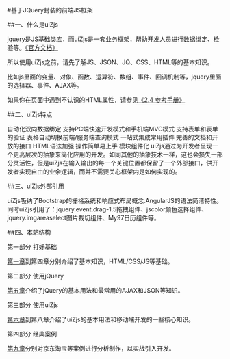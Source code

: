 #基于JQuery封装的前端JS框架

##一、什么是uiZjs

jquery是JS基础类库，而uiZjs是一套业务框架，帮助开发人员进行数据绑定、检验等。[《官方文档》](http://www.uizjs.cn)

所以使用uiZjs之前，请先了解JS、JSON、JQ、CSS、HTML等的基本知识。

比如js里面的变量、对象、函数、运算符、数组、事件、回调机制等，jquery里面的选择器、事件、AJAX等。

如果你在页面中遇到不认识的HTML属性，请参见[《2.4 参考手册》](http://www.uizjs.cn/21_872.htm)

##二、uiZjs特点

自动化双向数据绑定 
支持PC端快速开发模式和手机端MVC模式
支持表单和表单的验证 
表格自动切换前端/服务端查询模式
一站式集成常用插件 
完善的文档和开放的接口 
HTML语法加强 
操作简单易上手
模块组件化
  uiZjs通过为开发者呈现一个更高层次的抽象来简化应用的开发。如同其他的抽象技术一样，这也会损失一部分灵活性，但是uiZjs在输入输出的每一个关键位置都保留了一个外部接口，供开发者实现自由的业余逻辑，而并不需要关心框架内是如何实现的。

##三、uiZjs外部引用

uiZjs吸纳了Bootstrap的栅格系统和响应式布局概念.AngularJS的语法简洁特性。
同时uiZjs引用了：jquery.event.drag-1.5拖拽组件、jscolor颜色选择组件、jquery.imgareaselect图片裁切组件、My97日历组件等。

##四、本站结构

第一部分 打好基础

[第一章](http://www.uizjs.cn/21_782.htm)到第四章分别介绍了基本知识，HTML/CSS/JS等基础。

第二部分 使用jQuery

[第五章](http://www.uizjs.cn/21_807.htm)介绍了jQuery的基本用法和最常用的AJAX和JSON等知识。

第三部分 使用uiZjs

[第六章](http://www.uizjs.cn/21_814.htm)到第八章介绍了uiZjs的基本用法和移动端开发的一些核心知识。

第四部分 经典案例

[第九章](http://www.uizjs.cn/21_840.htm)分别对京东淘宝等案例进行分析制作，以实战引入开发。
